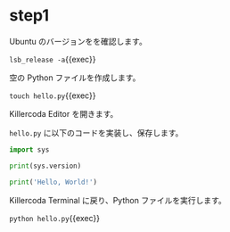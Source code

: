 # step1

Ubuntu のバージョンをを確認します。

`lsb_release -a`{{exec}}

空の Python ファイルを作成します。

`touch hello.py`{{exec}}

Killercoda Editor を開きます。

`hello.py` に以下のコードを実装し、保存します。

```python
import sys

print(sys.version)

print('Hello, World!')
```

Killercoda Terminal に戻り、Python ファイルを実行します。

`python hello.py`{{exec}}
